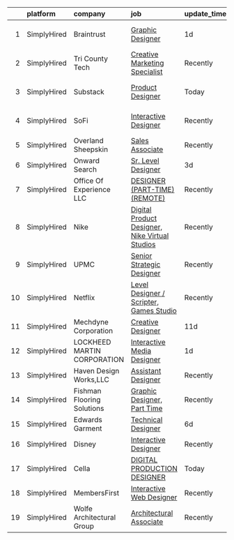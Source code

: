 

|    | platform    | company                     | job                                                                                                                                                             | update_time   | location           |
|---:|:------------|:----------------------------|:----------------------------------------------------------------------------------------------------------------------------------------------------------------|:--------------|:-------------------|
|  1 | SimplyHired | Braintrust                  | [Graphic Designer](https://www.simplyhired.com/job/vPzV_Vi8KsHDtcmq5AVLu1Rs6wvbzynJpOriH-jYJaFuTkq6uPHBbQ?q=interactive+designer)                               | 1d            | San Francisco, CA  |
|  2 | SimplyHired | Tri County Tech             | [Creative Marketing Specialist](https://www.simplyhired.com/job/5nl9TQL-zSfZyO2yCxvZYkpsIA-Se4p8yZDsY3-DIkWY-AFWVtTO5g?q=interactive+designer)                  | Recently      | Bartlesville, OK   |
|  3 | SimplyHired | Substack                    | [Product Designer](https://www.simplyhired.com/job/gXtuKHcumRUjYAKZ22MbHjaICHft9cObblcqN9OFqPR0PUG7z8sAXQ?q=interactive+designer)                               | Today         | San Francisco, CA  |
|  4 | SimplyHired | SoFi                        | [Interactive Designer](https://www.simplyhired.com/job/O11EUjrWZUvB35z_Z077LAE00ahxjyi7kgRKYgvTi8ej4B8usdPi7Q?q=interactive+designer)                           | Recently      | San Francisco, CA  |
|  5 | SimplyHired | Overland Sheepskin          | [Sales Associate](https://www.simplyhired.com/job/in-igS5xBlH8elaZ7rRocRxJ6CRbzp2YhZWsbFqDFQFFkYRiK19h7Q?q=interactive+designer)                                | Recently      | Ketchum, ID        |
|  6 | SimplyHired | Onward Search               | [Sr. Level Designer](https://www.simplyhired.com/job/2ha1NSVVGigKmj74r7Y-2lDj3IPwlMeFzsri5_an9qoxzh3jQH264w?q=interactive+designer)                             | 3d            | San Diego, CA      |
|  7 | SimplyHired | Office Of Experience LLC    | [DESIGNER (PART-TIME) (REMOTE)](https://www.simplyhired.com/job/yUtNm7aP5k7lf3a27Q4KIbyvuM9A7WQE2tgKPjPrP4xRwKfFS33ECw?q=interactive+designer)                  | Recently      | Chicago, IL        |
|  8 | SimplyHired | Nike                        | [Digital Product Designer, Nike Virtual Studios](https://www.simplyhired.com/job/AqMYh3RHe9_nPkvM1-BomXGyNXG_O6mnYm_Nx7olzLc2V8Ucx8SwXg?q=interactive+designer) | Recently      | Los Angeles, CA    |
|  9 | SimplyHired | UPMC                        | [Senior Strategic Designer](https://www.simplyhired.com/job/Nn20cytjYD-_PmAlVyMXuFtxxH70z0d-Rv5Clc0vja_eXs0budoSug?q=interactive+designer)                      | Recently      | Pittsburgh, PA     |
| 10 | SimplyHired | Netflix                     | [Level Designer / Scripter, Games Studio](https://www.simplyhired.com/job/Yk9azLChCgh-59l1mu1OfORpc8-fOtcFXhjr2mZyEN9l6sOH7qAyjw?q=interactive+designer)        | Recently      | Los Angeles, CA    |
| 11 | SimplyHired | Mechdyne Corporation        | [Creative Designer](https://www.simplyhired.com/job/UKxPuWfwLiuizxm25M1WGFoxGJKVhaG868a7x8S04vFu7tWJJgqj6A?q=interactive+designer)                              | 11d           | Mountain View, CA  |
| 12 | SimplyHired | LOCKHEED MARTIN CORPORATION | [Interactive Media Designer](https://www.simplyhired.com/job/BSRNylrjqLfve3rd2cqz_2FK2_m5ipNpAJ2ypj0ej7pYUkzMn3gshw?q=interactive+designer)                     | 1d            | Cape Canaveral, FL |
| 13 | SimplyHired | Haven Design Works,LLC      | [Assistant Designer](https://www.simplyhired.com/job/e0fJc2q0ghs9mZsGzLVmX43HBJIw1EROA9lZUx2l0OKc5oKdwmwJXw?q=interactive+designer)                             | Recently      | Buford, GA         |
| 14 | SimplyHired | Fishman Flooring Solutions  | [Graphic Designer, Part Time](https://www.simplyhired.com/job/4pGWRmTcbmYU92bRmiIz-M1ppZGDWWhLIohfzXdLMbM4tuOhdiluIQ?q=interactive+designer)                    | Recently      | Baltimore, MD      |
| 15 | SimplyHired | Edwards Garment             | [Technical Designer](https://www.simplyhired.com/job/IQf8k03O6dxqlWy761KRxjn1KLZUOfGzDlbGHTNArhYvHdicCSSJRg?q=interactive+designer)                             | 6d            | Kalamazoo, MI      |
| 16 | SimplyHired | Disney                      | [Interactive Designer](https://www.simplyhired.com/job/EG2Bc-C7o097JKsICKYD5AfiZDS7zNej_5tayrcu5RdHdy6cmYEX5Q?q=interactive+designer)                           | Recently      | Celebration, FL    |
| 17 | SimplyHired | Cella                       | [DIGITAL PRODUCTION DESIGNER](https://www.simplyhired.com/job/J-Z6Ei12UpIEahVMyqp18MR9Xx_2Onzsw2M7xw__kW1DC8pHtVDkAg?q=interactive+designer)                    | Today         | Remote             |
| 18 | SimplyHired | MembersFirst                | [Interactive Web Designer](https://www.simplyhired.com/job/BApHw7JGz5-TXEuoNQo_xTM4-1lhJYJe2kJ5_qyxwtF_akJ0pzfOFA?q=interactive+designer)                       | Recently      | Remote             |
| 19 | SimplyHired | Wolfe Architectural Group   | [Architectural Associate](https://www.simplyhired.com/job/H13gEka9RJVDtlZ39-1dUF2W9CCPlI0-66rVDAzQuX8eJFKtnUIRFA?q=interactive+designer)                        | Recently      | Spokane, WA        |